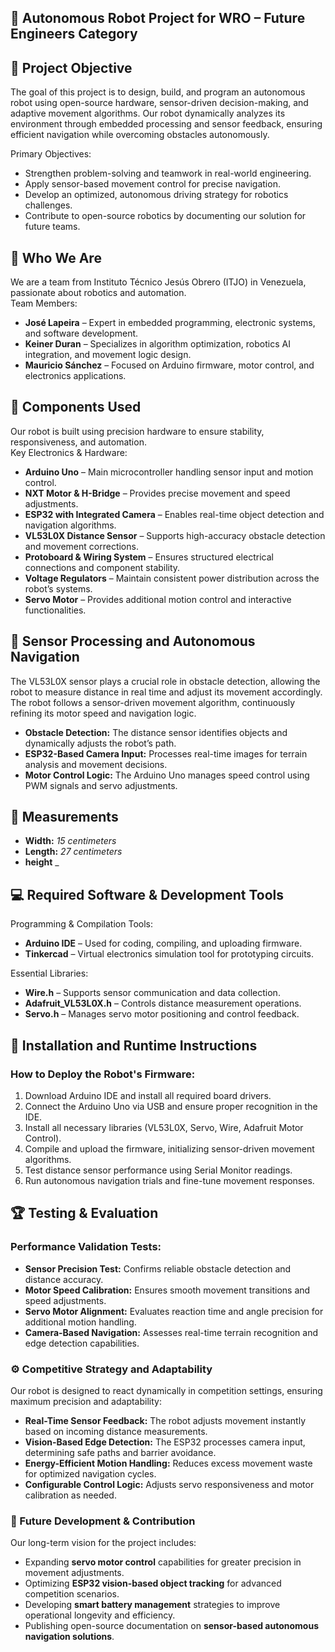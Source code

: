 ## 🚀 Autonomous Robot Project for WRO – Future Engineers Category

## 🎯 Project Objective
The goal of this project is to design, build, and program an autonomous robot using open-source hardware, sensor-driven decision-making, and adaptive movement algorithms. Our robot dynamically analyzes its environment through embedded processing and sensor feedback, ensuring efficient navigation while overcoming obstacles autonomously.

Primary Objectives:
- Strengthen problem-solving and teamwork in real-world engineering.
- Apply sensor-based movement control for precise navigation.
- Develop an optimized, autonomous driving strategy for robotics challenges.
- Contribute to open-source robotics by documenting our solution for future teams.

## 🔹 Who We Are
We are a team from Instituto Técnico Jesús Obrero (ITJO) in Venezuela, passionate about robotics and automation.  
Team Members:
- **José Lapeira** – Expert in embedded programming, electronic systems, and software development.
- **Keiner Duran** – Specializes in algorithm optimization, robotics AI integration, and movement logic design.
- **Mauricio Sánchez** – Focused on Arduino firmware, motor control, and electronics applications.

## 🔧 Components Used
Our robot is built using precision hardware to ensure stability, responsiveness, and automation.  
Key Electronics & Hardware:
- **Arduino Uno** – Main microcontroller handling sensor input and motion control.
- **NXT Motor & H-Bridge** – Provides precise movement and speed adjustments.
- **ESP32 with Integrated Camera** – Enables real-time object detection and navigation algorithms.
- **VL53L0X Distance Sensor** – Supports high-accuracy obstacle detection and movement corrections.
- **Protoboard & Wiring System** – Ensures structured electrical connections and component stability.
- **Voltage Regulators** – Maintain consistent power distribution across the robot’s systems.
- **Servo Motor** – Provides additional motion control and interactive functionalities.

## 📡 Sensor Processing and Autonomous Navigation
The VL53L0X sensor plays a crucial role in obstacle detection, allowing the robot to measure distance in real time and adjust its movement accordingly. The robot follows a sensor-driven movement algorithm, continuously refining its motor speed and navigation logic.  
- **Obstacle Detection:** The distance sensor identifies objects and dynamically adjusts the robot’s path.
- **ESP32-Based Camera Input:** Processes real-time images for terrain analysis and movement decisions.
- **Motor Control Logic:** The Arduino Uno manages speed control using PWM signals and servo adjustments.

## 📏 Measurements
- **Width:** _15 centimeters_
- **Length:** _27 centimeters_
- **height** _

## 💻 Required Software & Development Tools
Programming & Compilation Tools:
- **Arduino IDE** – Used for coding, compiling, and uploading firmware.
- **Tinkercad** – Virtual electronics simulation tool for prototyping circuits.

Essential Libraries:
- **Wire.h** – Supports sensor communication and data collection.
- **Adafruit_VL53L0X.h** – Controls distance measurement operations.
- **Servo.h** – Manages servo motor positioning and control feedback.

## 🔌 Installation and Runtime Instructions
### How to Deploy the Robot's Firmware:
1. Download Arduino IDE and install all required board drivers.
2. Connect the Arduino Uno via USB and ensure proper recognition in the IDE.
3. Install all necessary libraries (VL53L0X, Servo, Wire, Adafruit Motor Control).
4. Compile and upload the firmware, initializing sensor-driven movement algorithms.
5. Test distance sensor performance using Serial Monitor readings.
6. Run autonomous navigation trials and fine-tune movement responses.

## 🏆 Testing & Evaluation
### Performance Validation Tests:
- **Sensor Precision Test:** Confirms reliable obstacle detection and distance accuracy.
- **Motor Speed Calibration:** Ensures smooth movement transitions and speed adjustments.
- **Servo Motor Alignment:** Evaluates reaction time and angle precision for additional motion handling.
- **Camera-Based Navigation:** Assesses real-time terrain recognition and edge detection capabilities.

### ⚙ Competitive Strategy and Adaptability
Our robot is designed to react dynamically in competition settings, ensuring maximum precision and adaptability:
- **Real-Time Sensor Feedback:** The robot adjusts movement instantly based on incoming distance measurements.
- **Vision-Based Edge Detection:** The ESP32 processes camera input, determining safe paths and barrier avoidance.
- **Energy-Efficient Motion Handling:** Reduces excess movement waste for optimized navigation cycles.
- **Configurable Control Logic:** Adjusts servo responsiveness and motor calibration as needed.

### 🚀 Future Development & Contribution
Our long-term vision for the project includes:
- Expanding **servo motor control** capabilities for greater precision in movement adjustments.
- Optimizing **ESP32 vision-based object tracking** for advanced competition scenarios.
- Developing **smart battery management** strategies to improve operational longevity and efficiency.
- Publishing open-source documentation on **sensor-based autonomous navigation solutions**.
